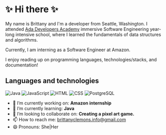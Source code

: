 # ✨ Hi there ✨ 

My name is Brittany and I'm a developer from Seattle, Washington. I attended [Ada Developers Academy](https://adadevelopersacademy.org/) immersive Software Engineering year-long intensive school,
where I learned the fundamentals of data structures and algorithms.

Currently, I am interning as a Software Engineer at Amazon.

I enjoy reading up on programming languages, technologies/stacks, and documentation!

## Languages and technologies
![Java](https://img.shields.io/badge/Language-Java-informational?style=flat&logo=<LOGO_NAME>&logoColor=F3F1F5&color=F0D9FF)
![JavaScript](https://img.shields.io/badge/Language-JavaScript-informational?style=flat&logo=<LOGO_NAME>&logoColor=F3F1F5&color=F0D9FF)
![HTML](https://img.shields.io/badge/Language-HTML-informational?style=flat&logo=<LOGO_NAME>&logoColor=F3F1F5&color=F0D9FF)
![CSS](https://img.shields.io/badge/Language-CSS-informational?style=flat&logo=<LOGO_NAME>&logoColor=F3F1F5&color=F0D9FF)
![PostgreSQL](https://img.shields.io/badge/Tools-PostgreSQL-informational?style=flat&logo=<LOGO_NAME>&logoColor=F3F1F5&color=F0D9FF)

- 🔭 I’m currently working on: **Amazon internship**
- 🌱 I’m currently learning: **Java**
- 👯 I’m looking to collaborate on: **Creating a pixel art game.**
- 📫 How to reach me: brittanyclemons.info@gmail.com
- 😄 Pronouns: She|Her
